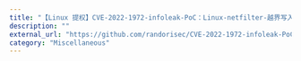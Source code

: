 ```yaml
---
title: "【Linux 提权】CVE-2022-1972-infoleak-PoC：Linux-netfilter-越界写入漏洞"
description: ""
external_url: "https://github.com/randorisec/CVE-2022-1972-infoleak-PoC"
category: "Miscellaneous"
---
```

